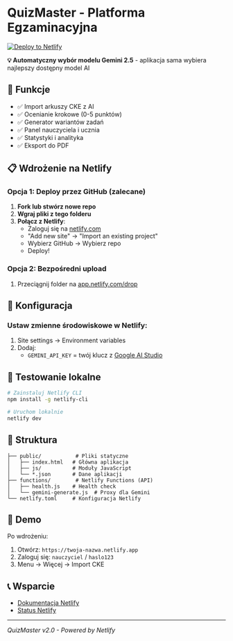# QuizMaster - Platforma Egzaminacyjna

[![Deploy to Netlify](https://www.netlify.com/img/deploy/button.svg)](https://app.netlify.com/start/deploy?repository=https://github.com/mistrzwujo098/quiz)

**💡 Automatyczny wybór modelu Gemini 2.5** - aplikacja sama wybiera najlepszy dostępny model AI

## 🚀 Funkcje

- ✅ Import arkuszy CKE z AI
- ✅ Ocenianie krokowe (0-5 punktów)
- ✅ Generator wariantów zadań
- ✅ Panel nauczyciela i ucznia
- ✅ Statystyki i analityka
- ✅ Eksport do PDF

## 📋 Wdrożenie na Netlify

### Opcja 1: Deploy przez GitHub (zalecane)

1. **Fork lub stwórz nowe repo**
2. **Wgraj pliki z tego folderu**
3. **Połącz z Netlify**:
   - Zaloguj się na [netlify.com](https://netlify.com)
   - "Add new site" → "Import an existing project"
   - Wybierz GitHub → Wybierz repo
   - Deploy!

### Opcja 2: Bezpośredni upload

1. Przeciągnij folder na [app.netlify.com/drop](https://app.netlify.com/drop)

## 🔑 Konfiguracja

### Ustaw zmienne środowiskowe w Netlify:

1. Site settings → Environment variables
2. Dodaj:
   - `GEMINI_API_KEY` = twój klucz z [Google AI Studio](https://makersuite.google.com/app/apikey)

## 🧪 Testowanie lokalne

```bash
# Zainstaluj Netlify CLI
npm install -g netlify-cli

# Uruchom lokalnie
netlify dev
```

## 📁 Struktura

```
├── public/           # Pliki statyczne
│   ├── index.html   # Główna aplikacja
│   ├── js/          # Moduły JavaScript
│   └── *.json       # Dane aplikacji
├── functions/        # Netlify Functions (API)
│   ├── health.js    # Health check
│   └── gemini-generate.js  # Proxy dla Gemini
└── netlify.toml     # Konfiguracja Netlify
```

## 🎯 Demo

Po wdrożeniu:
1. Otwórz: `https://twoja-nazwa.netlify.app`
2. Zaloguj się: `nauczyciel` / `haslo123`
3. Menu → Więcej → Import CKE

## 📞 Wsparcie

- [Dokumentacja Netlify](https://docs.netlify.com)
- [Status Netlify](https://www.netlifystatus.com)

---
*QuizMaster v2.0 - Powered by Netlify*